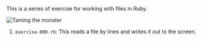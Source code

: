 
This is a series of exercise for working with files in Ruby.

![Taming the monster](/erochest/ruby-file-exercises/raw/master/img/jabberwocky.jpg)

 1. `exercise-000.rb`: This reads a file by lines and writes it out to the
    screen.

